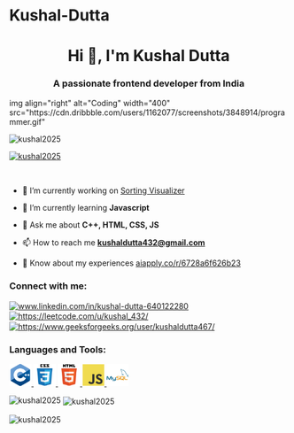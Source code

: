 # Kushal-Dutta
<h1 align="center">Hi 👋, I'm Kushal Dutta</h1>
<h3 align="center">A passionate frontend developer from India</h3>
img align="right" alt="Coding" width="400" src="https://cdn.dribbble.com/users/1162077/screenshots/3848914/programmer.gif"
<p align="left"> <img src="https://komarev.com/ghpvc/?username=kushal2025&label=Profile%20views&color=0e75b6&style=flat" alt="kushal2025" /> </p>

<p align="left"> <a href="https://github.com/ryo-ma/github-profile-trophy"><img src="https://github-profile-trophy.vercel.app/?username=kushal2025" alt="kushal2025" /></a> </p>

<p align="left"> <a href="https://twitter.com/" target="blank"><img src="https://img.shields.io/twitter/follow/?logo=twitter&style=for-the-badge" alt="" /></a> </p>

- 🔭 I’m currently working on [Sorting Visualizer](https://sorting-visualizer-gamma-seven.vercel.app/)

- 🌱 I’m currently learning **Javascript**

- 💬 Ask me about **C++, HTML, CSS, JS**

- 📫 How to reach me **kushaldutta432@gmail.com**

- 📄 Know about my experiences [aiapply.co/r/6728a6f626b23](aiapply.co/r/6728a6f626b23)

<h3 align="left">Connect with me:</h3>
<p align="left">
<a href="https://linkedin.com/in/www.linkedin.com/in/kushal-dutta-640122280" target="blank"><img align="center" src="https://raw.githubusercontent.com/rahuldkjain/github-profile-readme-generator/master/src/images/icons/Social/linked-in-alt.svg" alt="www.linkedin.com/in/kushal-dutta-640122280" height="30" width="40" /></a>
<a href="https://www.leetcode.com/https://leetcode.com/u/kushal_432/" target="blank"><img align="center" src="https://raw.githubusercontent.com/rahuldkjain/github-profile-readme-generator/master/src/images/icons/Social/leet-code.svg" alt="https://leetcode.com/u/kushal_432/" height="30" width="40" /></a>
<a href="https://auth.geeksforgeeks.org/user/https://www.geeksforgeeks.org/user/kushaldutta467/" target="blank"><img align="center" src="https://raw.githubusercontent.com/rahuldkjain/github-profile-readme-generator/master/src/images/icons/Social/geeks-for-geeks.svg" alt="https://www.geeksforgeeks.org/user/kushaldutta467/" height="30" width="40" /></a>
</p>

<h3 align="left">Languages and Tools:</h3>
<p align="left"> <a href="https://www.w3schools.com/cpp/" target="_blank" rel="noreferrer"> <img src="https://raw.githubusercontent.com/devicons/devicon/master/icons/cplusplus/cplusplus-original.svg" alt="cplusplus" width="40" height="40"/> </a> <a href="https://www.w3schools.com/css/" target="_blank" rel="noreferrer"> <img src="https://raw.githubusercontent.com/devicons/devicon/master/icons/css3/css3-original-wordmark.svg" alt="css3" width="40" height="40"/> </a> <a href="https://www.w3.org/html/" target="_blank" rel="noreferrer"> <img src="https://raw.githubusercontent.com/devicons/devicon/master/icons/html5/html5-original-wordmark.svg" alt="html5" width="40" height="40"/> </a> <a href="https://developer.mozilla.org/en-US/docs/Web/JavaScript" target="_blank" rel="noreferrer"> <img src="https://raw.githubusercontent.com/devicons/devicon/master/icons/javascript/javascript-original.svg" alt="javascript" width="40" height="40"/> </a> <a href="https://www.mysql.com/" target="_blank" rel="noreferrer"> <img src="https://raw.githubusercontent.com/devicons/devicon/master/icons/mysql/mysql-original-wordmark.svg" alt="mysql" width="40" height="40"/> </a> </p>

<p><img align="left" src="https://github-readme-stats.vercel.app/api/top-langs?username=kushal2025&show_icons=true&locale=en&layout=compact" alt="kushal2025" /></p>

<p>&nbsp;<img align="center" src="https://github-readme-stats.vercel.app/api?username=kushal2025&show_icons=true&locale=en" alt="kushal2025" /></p>

<p><img align="center" src="https://github-readme-streak-stats.herokuapp.com/?user=kushal2025&" alt="kushal2025" /></p>

